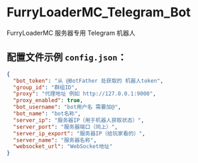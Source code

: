 # FurryLoaderMC_Telegram_Bot

FurryLoaderMC 服务器专用 Telegram 机器人

## 配置文件示例 `config.json`：
```json
{
  "bot_token": "从 @BotFather 处获取的 机器人token",
  "group_id": "群组ID",
  "proxy": "代理地址 例如 http://127.0.0.1:9000",
  "proxy_enabled": true,
  "bot_username": "bot用户名 需要加@",
  "bot_name": "bot名称",
  "server_ip": "服务器IP（用于机器人获取状态）",
  "server_port": "服务器端口（同上）",
  "server_ip_export": "服务器IP（给玩家看的）",
  "server_name": "服务器名称",
  "websocket_url": "WebSocket地址"
}
```
